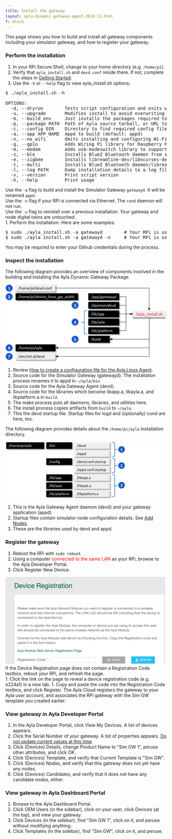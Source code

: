 ```yaml
---
title: Install the gateway
layout: ayla-dynamic-gateway-agent-2018-11.html
f: block
---
```


This page shows you how to build and install all gateway components including your simulator gateway, and how to register your gateway.

### Perform the installation

1. In your RPi Secure Shell, change to your home directory (e.g. <code>/home/pi</code>).
1. Verify that <code>ayla_install.sh</code> and <code>devd.conf</code> reside there. If not, complete the steps in [Getting Started](../../getting-started).
1. Use the <code>-h</code> or <code>--help</code> flag to view ayla_install.sh options:
<pre>
$ ./ayla_install.sh -h
&nbsp;
OPTIONS:
  -d, --dryrun        Tests script configuration and exits without modifying the system
  -u, --upgrade       Modifies install to avoid overwriting existing config
  -b, --build_env     Just installs the packages required to compile Ayla modules
  -p, --package PATH  Path of Ayla source tarball, or URL to GIT repo (default: device_linux_public.git)
  -c, --config DIR    Directory to find required config files (default: /home/pi/)
  -a, --app APP_NAME  Appd to build (default: appd)
  -n, --no_wifi       Omits installing and configuring Wi-Fi-specific components
  -g, --gpio          Adds Wiring Pi library for Raspberry Pi
  -m, --modem         Adds usb-modeswitch library to support USB connected [cellular] modems
  -z, --ble           Installs BlueZ Bluetooth daemon from source to enable full BLE support
  -e, --zigbee        Installs libreadline-dev/libncurses-dev to enable full ZigBee support
  -t, --multi         Installs BlueZ Bluetooth daemon/libreadline-dev/libncurses-dev to enable BLE/ZigBee support
  -l, --log PATH      Dump installation details to a log file
  -v, --version       Print script version
  -h, --help          Print usage
</pre>
<div>Use the <code>-a</code> flag to build and install the Simulator Gateway <code>gatewayd</code>. It will be renamed <code>appd</code>.</div>
<div>Use the <code>-n</code> flag if your RPi is connected via Ethernet. The <code>cond</code> daemon will not run.</div>
<div>Use the <code>-u</code> flag to reinstall over a previous installation. Your gateway and node digital twins are untouched.</div>
1. Perform the installation. Here are some examples:
<pre>
$ sudo ./ayla_install.sh -a gatewayd        # Your RPi is using Wi-Fi
$ sudo ./ayla_install.sh -a gatewayd -n     # Your RPi is using Ethernet
</pre>
<div>You may be required to enter your Github credentials during the process.</div>

### Inspect the installation

The following diagram provides an overview of components involved in the building and installing the Ayla Dynamic Gateway Package.

<img src="inspect-installation.png" width="600">

1. Review [How to create a configuration file for the Ayla Linux Agent](/articles/how-to-create-a-configuration-file-for-the-ayla-linux-agent/).
1. Source code for the Simulator Gateway (gatewayd). The installation process renames it to appd in <code>&sim;/ayla/bin</code>.
1. Source code for the Ayla Gateway Agent (devd). 
1. Source code for the libraries which become libapp.a, libayla.a, and libplatform.a in <code>build</code>.
1. The make process puts all daemons, libraries, and utilities here. 
1. The install process copies artifacts from <code>build</code> to <code>&sim;/ayla</code>.
1. This the devd startup file. Startup files for logd and (optionally) cond are here, too.

The following diagram provides details about the <code>/home/pi/ayla</code> installation directory.

<img src="inspect-installation-details.png" width="600">

1. This is the Ayla Gateway Agent daemon (devd) and your gateway application (appd).
1. Startup files contain simulator node configuration details. See [Add Nodes](../add-nodes).
1. These are the libraries used by devd and appd.

### Register the gateway

1. Reboot the RPi with <code>sudo reboot</code>.
1. Using a computer <span style="color:red;">connected to the same LAN</span> as your RPi, browse to the Ayla Developer Portal.
1. Click Register New Device. 
<img src="register-new-device-found.png" width="500">
<div>If the Device Registration page does not contain a Registration Code textbox, reboot your RPi, and refresh the page.</div>
1. Click the link on the page to reveal a device registration code (e.g. e224a1) in a new tab.
1. Copy and paste the code into the Registration Code textbox, and click Register. The Ayla Cloud registers the gateway to your Ayla user account, and associates the RPi gateway with the Sim GW template you created earlier.

### View gateway in Ayla Developer Portal

1. In the Ayla Developer Portal, click View My Devices. A list of devices appears.
1. Click the Serial Number of your gateway. A list of properties appears. <u>Do not update current values at this time</u>.
1. Click (Devices) Details, change Product Name to "Sim GW 1", peruse other attributes, and click OK.
1. Click (Devices) Template, and verify that Current Template is "Sim GW".
1. Click (Devices) Nodes, and verify that this gateway does not yet have any nodes.
1. Click (Devices) Candidates, and verify that it does not have any candidate nodes, either.

### View gateway in Ayla Dashboard Portal

1. Browse to the Ayla Dashboard Portal.
1. Click OEM Users (in the sidebar), click on your user, click Devices (at the top), and view your gateway. 
1. Click Devices (in the sidebar), find "Sim GW 1", click on it, and peruse without modifying anything.
1. Click Templates (in the sidebar), find "Sim GW", click on it, and peruse.


